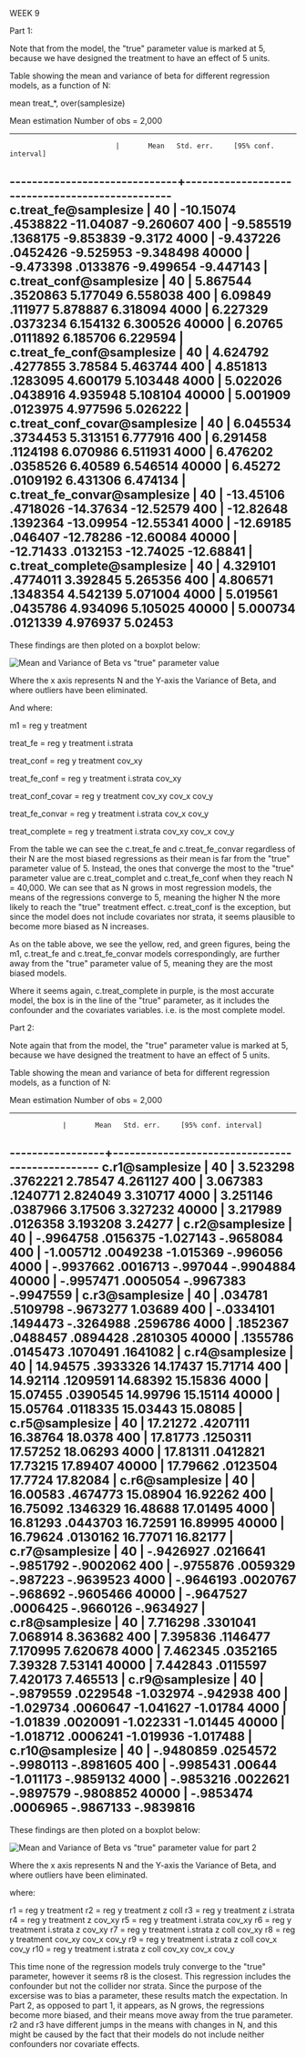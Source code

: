 WEEK 9

Part 1:

Note that from the model, the "true" parameter value is marked at 5, because we have designed the treatment to have an effect of 5 units.

Table showing the mean and variance of beta for different regression models, as a function of N:

 mean treat_*, over(samplesize)

Mean estimation                                           Number of obs = 2,000

-------------------------------------------------------------------------------
                              |       Mean   Std. err.     [95% conf. interval]
------------------------------+------------------------------------------------
        c.treat_fe@samplesize |
                          40  |  -10.15074   .4538822     -11.04087   -9.260607
                         400  |  -9.585519   .1368175     -9.853839     -9.3172
                        4000  |  -9.437226   .0452426     -9.525953   -9.348498
                       40000  |  -9.473398   .0133876     -9.499654   -9.447143
                              |
      c.treat_conf@samplesize |
                          40  |   5.867544   .3520863      5.177049    6.558038
                         400  |    6.09849    .111977      5.878887    6.318094
                        4000  |   6.227329   .0373234      6.154132    6.300526
                       40000  |    6.20765   .0111892      6.185706    6.229594
                              |
   c.treat_fe_conf@samplesize |
                          40  |   4.624792   .4277855       3.78584    5.463744
                         400  |   4.851813   .1283095      4.600179    5.103448
                        4000  |   5.022026   .0438916      4.935948    5.108104
                       40000  |   5.001909   .0123975      4.977596    5.026222
                              |
c.treat_conf_covar@samplesize |
                          40  |   6.045534   .3734453      5.313151    6.777916
                         400  |   6.291458   .1124198      6.070986    6.511931
                        4000  |   6.476202   .0358526       6.40589    6.546514
                       40000  |    6.45272   .0109192      6.431306    6.474134
                              |
 c.treat_fe_convar@samplesize |
                          40  |  -13.45106   .4718026     -14.37634   -12.52579
                         400  |  -12.82648   .1392364     -13.09954   -12.55341
                        4000  |  -12.69185    .046407     -12.78286   -12.60084
                       40000  |  -12.71433   .0132153     -12.74025   -12.68841
                              |
  c.treat_complete@samplesize |
                          40  |   4.329101   .4774011      3.392845    5.265356
                         400  |   4.806571   .1348354      4.542139    5.071004
                        4000  |   5.019561   .0435786      4.934096    5.105025
                       40000  |   5.000734   .0121339      4.976937     5.02453
-------------------------------------------------------------------------------

These findings are then ploted on a boxplot below: 

![Mean and Variance of Beta vs "true" parameter value](img/biasbox.png "Mean and Variance of Beta vs true parameter value")

Where the x axis represents N and the Y-axis the Variance of Beta, and where outliers have been eliminated.

And where: 

m1 = reg y treatment

treat_fe = reg y treatment i.strata

treat_conf = reg y treatment  cov_xy 

treat_fe_conf = reg y treatment i.strata cov_xy

treat_conf_covar = reg y treatment cov_xy cov_x cov_y

treat_fe_convar = reg y treatment i.strata cov_x cov_y

treat_complete = reg y treatment i.strata cov_xy cov_x cov_y

From the table we can see the c.treat_fe and c.treat_fe_convar regardless of their N are the most biased regressions as their mean is far from the "true" parameter value of 5. Instead, the ones that converge the most to the "true" parameter value are c.treat_complet and c.treat_fe_conf when they reach N = 40,000. We can see that as N grows in most regression models, the means of the regressions converge to 5, meaning the higher N the more likely to reach the "true" treatment effect. c.treat_conf is the exception, but since the model does not include covariates nor strata, it seems plausible to become more biased as N increases.

As on the table above, we see the yellow, red, and green figures, being the m1, c.treat_fe and c.treat_fe_convar models correspondingly, are further away from the "true" parameter value of 5,  meaning they are the most biased models. 

Where it seems again, c.treat_complete in purple, is the most accurate model, the box is in the line of the "true" parameter, as it includes the confounder and the covariates variables. i.e. is the most complete model. 

Part 2: 

Note again that from the model, the "true" parameter value is marked at 5, because we have designed the treatment to have an effect of 5 units.

Table showing the mean and variance of beta for different regression models, as a function of N:

Mean estimation                              Number of obs = 2,000

------------------------------------------------------------------
                 |       Mean   Std. err.     [95% conf. interval]
-----------------+------------------------------------------------
 c.r1@samplesize |
             40  |   3.523298   .3762221       2.78547    4.261127
            400  |   3.067383   .1240771      2.824049    3.310717
           4000  |   3.251146   .0387966       3.17506    3.327232
          40000  |   3.217989   .0126358      3.193208     3.24277
                 |
 c.r2@samplesize |
             40  |  -.9964758   .0156375     -1.027143   -.9658084
            400  |  -1.005712   .0049238     -1.015369    -.996056
           4000  |  -.9937662   .0016713      -.997044   -.9904884
          40000  |  -.9957471   .0005054     -.9967383   -.9947559
                 |
 c.r3@samplesize |
             40  |    .034781   .5109798     -.9673277     1.03689
            400  |  -.0334101   .1494473     -.3264988    .2596786
           4000  |   .1852367   .0488457      .0894428    .2810305
          40000  |   .1355786   .0145473      .1070491    .1641082
                 |
 c.r4@samplesize |
             40  |   14.94575   .3933326      14.17437    15.71714
            400  |   14.92114   .1209591      14.68392    15.15836
           4000  |   15.07455   .0390545      14.99796    15.15114
          40000  |   15.05764   .0118335      15.03443    15.08085
                 |
 c.r5@samplesize |
             40  |   17.21272   .4207111      16.38764     18.0378
            400  |   17.81773   .1250311      17.57252    18.06293
           4000  |   17.81311   .0412821      17.73215    17.89407
          40000  |   17.79662   .0123504       17.7724    17.82084
                 |
 c.r6@samplesize |
             40  |   16.00583   .4674773      15.08904    16.92262
            400  |   16.75092   .1346329      16.48688    17.01495
           4000  |   16.81293   .0443703      16.72591    16.89995
          40000  |   16.79624   .0130162      16.77071    16.82177
                 |
 c.r7@samplesize |
             40  |  -.9426927   .0216641     -.9851792   -.9002062
            400  |  -.9755876   .0059329      -.987223   -.9639523
           4000  |  -.9646193   .0020767      -.968692   -.9605466
          40000  |  -.9647527   .0006425     -.9660126   -.9634927
                 |
 c.r8@samplesize |
             40  |   7.716298   .3301041      7.068914    8.363682
            400  |   7.395836   .1146477      7.170995    7.620678
           4000  |   7.462345   .0352165       7.39328     7.53141
          40000  |   7.442843   .0115597      7.420173    7.465513
                 |
 c.r9@samplesize |
             40  |  -.9879559   .0229548     -1.032974    -.942938
            400  |  -1.029734   .0060647     -1.041627    -1.01784
           4000  |   -1.01839   .0020091     -1.022331    -1.01445
          40000  |  -1.018712   .0006241     -1.019936   -1.017488
                 |
c.r10@samplesize |
             40  |  -.9480859   .0254572     -.9980113   -.8981605
            400  |  -.9985431     .00644     -1.011173   -.9859132
           4000  |  -.9853216   .0022621     -.9897579   -.9808852
          40000  |  -.9853474   .0006965     -.9867133   -.9839816
------------------------------------------------------------------


These findings are then ploted on a boxplot below: 

![Mean and Variance of Beta vs "true" parameter value for part 2](img/biasbox2.png "Mean and Variance of Beta vs true parameter value")

Where the x axis represents N and the Y-axis the Variance of Beta, and where outliers have been eliminated.

where: 

r1 = reg y treatment
r2 = reg y treatment z coll
r3 = reg y treatment z i.strata
r4 = reg y treatment z cov_xy 
r5 = reg y treatment i.strata cov_xy
r6 = reg y treatment i.strata z cov_xy
r7 = reg y treatment i.strata z coll cov_xy
r8 = reg y treatment cov_xy cov_x cov_y
r9 = reg y treatment i.strata z coll cov_x cov_y 
r10 = reg y treatment i.strata z coll cov_xy cov_x cov_y

This time none of the regression models truly converge to the "true" parameter, however it seems r8 is the closest. This regression includes the confounder but not the collider nor strata. Since the purpose of the excersise was to bias a parameter, these results match the expectation. In Part 2, as opposed to part 1, it appears, as N grows, the regressions become more biased, and their means move away from the true parameter. r2 and r3 have different jumps in the means with changes in N, and this might be caused by the fact that their models do not include neither confounders nor covariate effects. 




